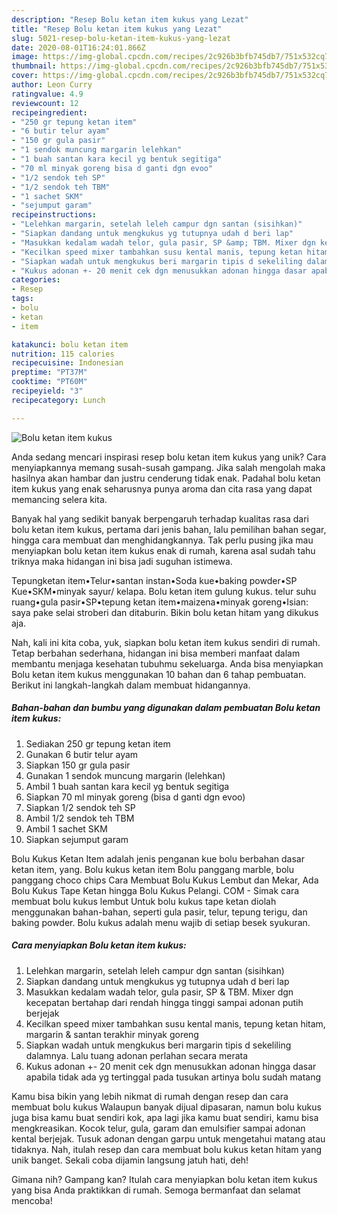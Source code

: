 ```yaml
---
description: "Resep Bolu ketan item kukus yang Lezat"
title: "Resep Bolu ketan item kukus yang Lezat"
slug: 5021-resep-bolu-ketan-item-kukus-yang-lezat
date: 2020-08-01T16:24:01.866Z
image: https://img-global.cpcdn.com/recipes/2c926b3bfb745db7/751x532cq70/bolu-ketan-item-kukus-foto-resep-utama.jpg
thumbnail: https://img-global.cpcdn.com/recipes/2c926b3bfb745db7/751x532cq70/bolu-ketan-item-kukus-foto-resep-utama.jpg
cover: https://img-global.cpcdn.com/recipes/2c926b3bfb745db7/751x532cq70/bolu-ketan-item-kukus-foto-resep-utama.jpg
author: Leon Curry
ratingvalue: 4.9
reviewcount: 12
recipeingredient:
- "250 gr tepung ketan item"
- "6 butir telur ayam"
- "150 gr gula pasir"
- "1 sendok muncung margarin lelehkan"
- "1 buah santan kara kecil yg bentuk segitiga"
- "70 ml minyak goreng bisa d ganti dgn evoo"
- "1/2 sendok teh SP"
- "1/2 sendok teh TBM"
- "1 sachet SKM"
- "sejumput garam"
recipeinstructions:
- "Lelehkan margarin, setelah leleh campur dgn santan (sisihkan)"
- "Siapkan dandang untuk mengkukus yg tutupnya udah d beri lap"
- "Masukkan kedalam wadah telor, gula pasir, SP &amp; TBM. Mixer dgn kecepatan bertahap dari rendah hingga tinggi sampai adonan putih berjejak"
- "Kecilkan speed mixer tambahkan susu kental manis, tepung ketan hitam, margarin &amp; santan terakhir minyak goreng"
- "Siapkan wadah untuk mengkukus beri margarin tipis d sekeliling dalamnya. Lalu tuang adonan perlahan secara merata"
- "Kukus adonan +- 20 menit cek dgn menusukkan adonan hingga dasar apabila tidak ada yg tertinggal pada tusukan artinya bolu sudah matang"
categories:
- Resep
tags:
- bolu
- ketan
- item

katakunci: bolu ketan item 
nutrition: 115 calories
recipecuisine: Indonesian
preptime: "PT37M"
cooktime: "PT60M"
recipeyield: "3"
recipecategory: Lunch

---
```



![Bolu ketan item kukus](https://img-global.cpcdn.com/recipes/2c926b3bfb745db7/751x532cq70/bolu-ketan-item-kukus-foto-resep-utama.jpg)

Anda sedang mencari inspirasi resep bolu ketan item kukus yang unik? Cara menyiapkannya memang susah-susah gampang. Jika salah mengolah maka hasilnya akan hambar dan justru cenderung tidak enak. Padahal bolu ketan item kukus yang enak seharusnya punya aroma dan cita rasa yang dapat memancing selera kita.

Banyak hal yang sedikit banyak berpengaruh terhadap kualitas rasa dari bolu ketan item kukus, pertama dari jenis bahan, lalu pemilihan bahan segar, hingga cara membuat dan menghidangkannya. Tak perlu pusing jika mau menyiapkan bolu ketan item kukus enak di rumah, karena asal sudah tahu triknya maka hidangan ini bisa jadi suguhan istimewa.

Tepungketan item•Telur•santan instan•Soda kue•baking powder•SP Kue•SKM•minyak sayur/ kelapa. Bolu ketan item gulung kukus. telur suhu ruang•gula pasir•SP•tepung ketan item•maizena•minyak goreng•Isian: saya pake selai stroberi dan ditaburin. Bikin bolu ketan hitam yang dikukus aja.


Nah, kali ini kita coba, yuk, siapkan bolu ketan item kukus sendiri di rumah. Tetap berbahan sederhana, hidangan ini bisa memberi manfaat dalam membantu menjaga kesehatan tubuhmu sekeluarga. Anda bisa menyiapkan Bolu ketan item kukus menggunakan 10 bahan dan 6 tahap pembuatan. Berikut ini langkah-langkah dalam membuat hidangannya.

<!--inarticleads1-->

##### Bahan-bahan dan bumbu yang digunakan dalam pembuatan Bolu ketan item kukus:

1. Sediakan 250 gr tepung ketan item
1. Gunakan 6 butir telur ayam
1. Siapkan 150 gr gula pasir
1. Gunakan 1 sendok muncung margarin (lelehkan)
1. Ambil 1 buah santan kara kecil yg bentuk segitiga
1. Siapkan 70 ml minyak goreng (bisa d ganti dgn evoo)
1. Siapkan 1/2 sendok teh SP
1. Ambil 1/2 sendok teh TBM
1. Ambil 1 sachet SKM
1. Siapkan sejumput garam


Bolu Kukus Ketan Item adalah jenis penganan kue bolu berbahan dasar ketan item, yang. Bolu kukus ketan item Bolu panggang marble, bolu panggang choco chips Cara Membuat Bolu Kukus Lembut dan Mekar, Ada Bolu Kukus Tape Ketan hingga Bolu Kukus Pelangi. COM - Simak cara membuat bolu kukus lembut Untuk bolu kukus tape ketan diolah menggunakan bahan-bahan, seperti gula pasir, telur, tepung terigu, dan baking powder. Bolu kukus adalah menu wajib di setiap besek syukuran. 

<!--inarticleads2-->

##### Cara menyiapkan Bolu ketan item kukus:

1. Lelehkan margarin, setelah leleh campur dgn santan (sisihkan)
1. Siapkan dandang untuk mengkukus yg tutupnya udah d beri lap
1. Masukkan kedalam wadah telor, gula pasir, SP &amp; TBM. Mixer dgn kecepatan bertahap dari rendah hingga tinggi sampai adonan putih berjejak
1. Kecilkan speed mixer tambahkan susu kental manis, tepung ketan hitam, margarin &amp; santan terakhir minyak goreng
1. Siapkan wadah untuk mengkukus beri margarin tipis d sekeliling dalamnya. Lalu tuang adonan perlahan secara merata
1. Kukus adonan +- 20 menit cek dgn menusukkan adonan hingga dasar apabila tidak ada yg tertinggal pada tusukan artinya bolu sudah matang


Kamu bisa bikin yang lebih nikmat di rumah dengan resep dan cara membuat bolu kukus Walaupun banyak dijual dipasaran, namun bolu kukus juga bisa kamu buat sendiri kok, apa lagi jika kamu buat sendiri, kamu bisa mengkreasikan. Kocok telur, gula, garam dan emulsifier sampai adonan kental berjejak. Tusuk adonan dengan garpu untuk mengetahui matang atau tidaknya. Nah, itulah resep dan cara membuat bolu kukus ketan hitam yang unik banget. Sekali coba dijamin langsung jatuh hati, deh! 

Gimana nih? Gampang kan? Itulah cara menyiapkan bolu ketan item kukus yang bisa Anda praktikkan di rumah. Semoga bermanfaat dan selamat mencoba!
